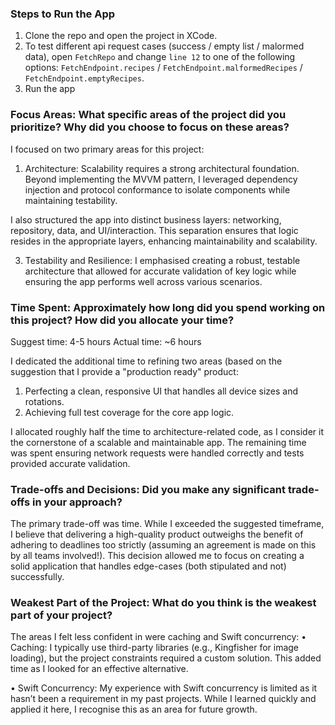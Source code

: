 ### Steps to Run the App
1. Clone the repo and open the project in XCode.
2. To test different api request cases (success / empty list / malormed data), open `FetchRepo` and change `line 12` to one of the following options: `FetchEndpoint.recipes` / `FetchEndpoint.malformedRecipes` / `FetchEndpoint.emptyRecipes`.
3. Run the app

### Focus Areas: What specific areas of the project did you prioritize? Why did you choose to focus on these areas?
I focused on two primary areas for this project:

1.	Architecture:
Scalability requires a strong architectural foundation. Beyond implementing the MVVM pattern, I leveraged dependency injection and protocol conformance to isolate components while maintaining testability.

I also structured the app into distinct business layers: networking, repository, data, and UI/interaction. This separation ensures that logic resides in the appropriate layers, enhancing maintainability and scalability.

3.	Testability and Resilience:
I emphasised creating a robust, testable architecture that allowed for accurate validation of key logic while ensuring the app performs well across various scenarios.

### Time Spent: Approximately how long did you spend working on this project? How did you allocate your time?
Suggest time: 4-5 hours
Actual time: ~6 hours

I dedicated the additional time to refining two areas (based on the suggestion that I provide a "production ready" product:
1.	Perfecting a clean, responsive UI that handles all device sizes and rotations.
2.	Achieving full test coverage for the core app logic.

I allocated roughly half the time to architecture-related code, as I consider it the cornerstone of a scalable and maintainable app. The remaining time was spent ensuring network requests were handled correctly and tests provided accurate validation.

### Trade-offs and Decisions: Did you make any significant trade-offs in your approach?
The primary trade-off was time. While I exceeded the suggested timeframe, I believe that delivering a high-quality product outweighs the benefit of adhering to deadlines too strictly (assuming an agreement is made on this by all teams involved!). This decision allowed me to focus on creating a solid application that handles edge-cases (both stipulated and not) successfully.

### Weakest Part of the Project: What do you think is the weakest part of your project?
The areas I felt less confident in were caching and Swift concurrency:
•	Caching:
I typically use third-party libraries (e.g., Kingfisher for image loading), but the project constraints required a custom solution. This added time as I looked for an effective alternative.

•	Swift Concurrency:
My experience with Swift concurrency is limited as it hasn’t been a requirement in my past projects. While I learned quickly and applied it here, I recognise this as an area for future growth.
